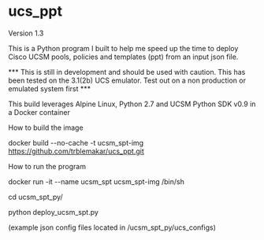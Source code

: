# ucs_ppt
Version 1.3

This is a Python program I built to help me speed up the time to deploy Cisco UCSM pools, policies and templates (ppt) from an input json file.

*** This is still in development and should be used with caution. This has been tested on the 3.1(2b) UCS emulator. Test out on a non production or emulated system first ***

This build leverages Alpine Linux, Python 2.7 and UCSM Python SDK v0.9 in a Docker container

How to build the image

docker build --no-cache -t ucsm_spt-img https://github.com/trblemakar/ucs_ppt.git

How to run the program

docker run -it --name ucsm_spt ucsm_spt-img /bin/sh

cd ucsm_spt_py/

python deploy_ucsm_spt.py

(example json config files located in /ucsm_spt_py/ucs_configs)
